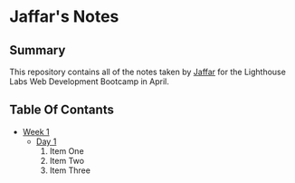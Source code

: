 # Jaffar's Notes
## Summary 

This repository contains all of the notes taken by [Jaffar](https://github.com/JeffShah) for the Lighthouse Labs Web Development Bootcamp in April.

## Table Of Contants

* [Week 1](/Week_1)
  * [Day 1](/Week_1/Day_1)
    1. Item One 
    2. Item Two
    3. Item Three